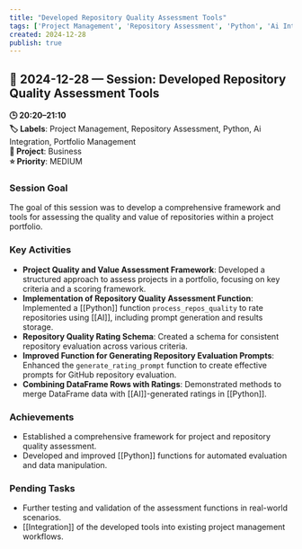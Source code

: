 ```yaml
---
title: "Developed Repository Quality Assessment Tools"
tags: ['Project Management', 'Repository Assessment', 'Python', 'Ai Integration', 'Portfolio Management']
created: 2024-12-28
publish: true
---
```


## 📅 2024-12-28 — Session: Developed Repository Quality Assessment Tools

**🕒 20:20–21:10**  
**🏷️ Labels**: Project Management, Repository Assessment, Python, Ai Integration, Portfolio Management  
**📂 Project**: Business  
**⭐ Priority**: MEDIUM  


### Session Goal
The goal of this session was to develop a comprehensive framework and tools for assessing the quality and value of repositories within a project portfolio.

### Key Activities
- **Project Quality and Value Assessment Framework**: Developed a structured approach to assess projects in a portfolio, focusing on key criteria and a scoring framework.
- **Implementation of Repository Quality Assessment Function**: Implemented a [[Python]] function `process_repos_quality` to rate repositories using [[AI]], including prompt generation and results storage.
- **Repository Quality Rating Schema**: Created a schema for consistent repository evaluation across various criteria.
- **Improved Function for Generating Repository Evaluation Prompts**: Enhanced the `generate_rating_prompt` function to create effective prompts for GitHub repository evaluation.
- **Combining DataFrame Rows with Ratings**: Demonstrated methods to merge DataFrame data with [[AI]]-generated ratings in [[Python]].

### Achievements
- Established a comprehensive framework for project and repository quality assessment.
- Developed and improved [[Python]] functions for automated evaluation and data manipulation.

### Pending Tasks
- Further testing and validation of the assessment functions in real-world scenarios.
- [[Integration]] of the developed tools into existing project management workflows.
